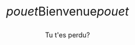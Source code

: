 <font size="6"><center><i>pouet</i>Bienvenue<i>pouet</i></center></font>
<br>
<br>
<font size="4"><center>Tu t'es perdu?</center></font>
